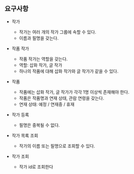 ## 요구사항
- 작가
  - 작가는 여러 개의 작가 그룹에 속할 수 있다.
  - 이름과 필명을 갖는다.
- 작품 작가
  - 작품 작가는 역할을 갖는다.
  - 역할: 삽화 작가, 글 작가
  - 하나의 작품에 대해 삽화 작가와 글 작가가 같을 수 있다.
- 작품
  - 작품에는 삽화 작가, 글 작가가 각각 1명 이상씩 존재해야 한다.
  - 작품은 작품명과 연재 상태, 관람 연령을 갖는다.
  - 연재 상태: 예정 / 연재중 / 휴재

- 작가 등록
  - 필명은 중복될 수 없다.
- 작가 목록 조회
  - 작가의 이름 또는 필명으로 조회할 수 있다.
- 작가 조회
  - 작가 id로 조회한다
